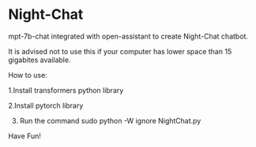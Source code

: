 # Night-Chat
mpt-7b-chat integrated with open-assistant to create Night-Chat chatbot.

It is advised not to use this if your computer has lower space than 15 gigabites available.

How to use:

1.Install transformers python library

2.Install pytorch library

3. Run the command sudo python -W ignore NightChat.py

Have Fun!
